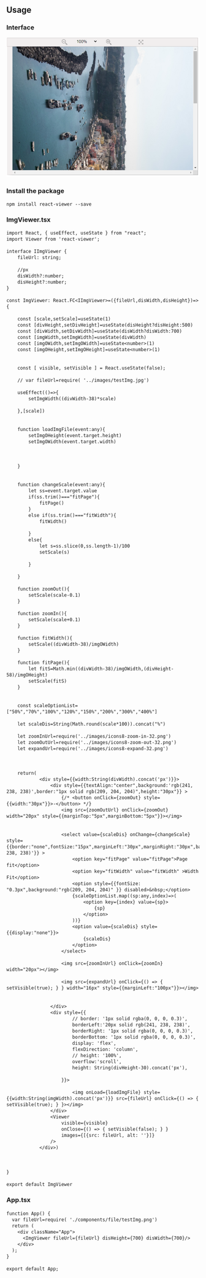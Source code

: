 ## Usage

### Interface

[![ImageViewer1.png](images/ImageViewer1.png)](images/ImageViewer1.png)

### Install the package

    
    
    npm install react-viewer --save
    

### ImgViewer.tsx

    
    
    import React, { useEffect, useState } from "react";
    import Viewer from 'react-viewer';
    
    interface IImgViewer {
        fileUrl: string;
    
        //px
        disWidth?:number;
        disHeight?:number;
    }
    
    const ImgViewer: React.FC<IImgViewer>=({fileUrl,disWidth,disHeight})=>{
    
        const [scale,setScale]=useState(1)
        const [divHeight,setDivHeight]=useState(disHeight?disHeight:500)
        const [divWidth,setDivWidth]=useState(disWidth?disWidth:700)
        const [imgWidth,setImgWidth]=useState(divWidth)
        const [imgOWidth,setImgOWidth]=useState<number>(1)
        const [imgOHeight,setImgOHeight]=useState<number>(1)
    
    
        const [ visible, setVisible ] = React.useState(false);
    
        // var fileUrl=require( '../images/testImg.jpg')
    
        useEffect(()=>{
            setImgWidth((divWidth-38)*scale)
    
        },[scale])
        
    
        function loadImgFile(event:any){
            setImgOHeight(event.target.height)
            setImgOWidth(event.target.width)
    
    
    
        }
    
    
        function changeScale(event:any){
            let ss=event.target.value
            if(ss.trim()==="fitPage"){
                fitPage()
            }
            else if(ss.trim()==="fitWidth"){
                fitWidth()
    
            }
            else{
                let s=ss.slice(0,ss.length-1)/100
                setScale(s)
    
            }
            
        }
    
        function zoomOut(){
            setScale(scale-0.1)
        }
    
        function zoomIn(){
            setScale(scale+0.1)
        }
    
        function fitWidth(){
            setScale((divWidth-38)/imgOWidth)
        }
    
        function fitPage(){
            let fitS=Math.min((divWidth-38)/imgOWidth,(divHeight-58)/imgOHeight)
            setScale(fitS)
        }
    
    
        const scaleOptionList=["50%","70%","100%","120%","150%","200%","300%","400%"]
    
        let scaleDis=String(Math.round(scale*100)).concat("%")
    
        let zoomInUrl=require('../images/icons8-zoom-in-32.png')
        let zoomOutUrl=require('../images/icons8-zoom-out-32.png')
        let expandUrl=require('../images/icons8-expand-32.png')
    
    
    
        return(
                <div style={{width:String(divWidth).concat('px')}}>
                    <div style={{textAlign:"center",background:'rgb(241, 238, 238)',border:"1px solid rgb(209, 204, 204)",height:"30px"}} >
                        {/* <button onClick={zoomOut} style={{width:"30px"}}>-</button> */}
                        <img src={zoomOutUrl} onClick={zoomOut} width="20px" style={{marginTop:"5px",marginBottom:"5px"}}></img>
    
    
                        <select value={scaleDis} onChange={changeScale} style={{border:"none",fontSize:"15px",marginLeft:"30px",marginRight:"30px",background:'rgb(241, 238, 238)'}} >
                            <option key="fitPage" value="fitPage">Page fit</option>
                            <option key="fitWidth" value="fitWidth" >Width Fit</option>
                            <option style={{fontSize: "0.3px",background:"rgb(209, 204, 204)" }} disabled>&nbsp;</option>
                            {scaleOptionList.map((sp:any,index)=>(
                                <option key={index} value={sp}>
                                    {sp}
                                </option>
                            ))}
                            <option value={scaleDis} style={{display:"none"}}>
                                {scaleDis}
                            </option>
                        </select>
    
                        <img src={zoomInUrl} onClick={zoomIn} width="20px"></img>
    
                        <img src={expandUrl} onClick={() => { setVisible(true); } } width="16px" style={{marginLeft:"100px"}}></img>
    
    
                    </div>  
                    <div style={{
                            // border: '1px solid rgba(0, 0, 0, 0.3)',
                            borderLeft:'20px solid rgb(241, 238, 238)',
                            borderRight: '1px solid rgba(0, 0, 0, 0.3)',
                            borderBottom: '1px solid rgba(0, 0, 0, 0.3)',
                            display: 'flex',
                            flexDirection: 'column',
                            // height: '100%',
                            overflow:'scroll',
                            height: String(divHeight-30).concat('px'),
    
                        }}>
                                            
                            <img onLoad={loadImgFile} style={{width:String(imgWidth).concat('px')}} src={fileUrl} onClick={() => { setVisible(true); } }></img>
                    </div>
                    <Viewer
                        visible={visible}
                        onClose={() => { setVisible(false); } }
                        images={[{src: fileUrl, alt: ''}]}
                    />
                </div>)
        
                
    
    }
    
    export default ImgViewer
    

### App.tsx

    
    
    function App() {
      var fileUrl=require( './components/file/testImg.png')
      return (
        <div className="App">
          <ImgViewer fileUrl={fileUrl} disHeight={700} disWidth={700}/> 
        </div>
      );
    }
    
    export default App;
    

